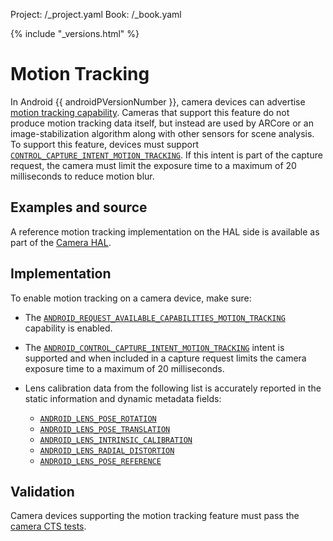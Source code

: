 Project: /_project.yaml
Book: /_book.yaml

{% include "_versions.html" %}

<!--
  Copyright 2018 The Android Open Source Project

  Licensed under the Apache License, Version 2.0 (the "License");
  you may not use this file except in compliance with the License.
  You may obtain a copy of the License at

      http://www.apache.org/licenses/LICENSE-2.0

  Unless required by applicable law or agreed to in writing, software
  distributed under the License is distributed on an "AS IS" BASIS,
  WITHOUT WARRANTIES OR CONDITIONS OF ANY KIND, either express or implied.
  See the License for the specific language governing permissions and
  limitations under the License.
-->

# Motion Tracking

In Android {{ androidPVersionNumber }}, camera devices can advertise
[motion tracking capability](https://developer.android.com/reference/android/hardware/camera2/CameraMetadata#REQUEST_AVAILABLE_CAPABILITIES_MOTION_TRACKING).
Cameras that support this feature do not produce motion tracking data itself,
but instead are used by ARCore or an image-stabilization algorithm along with
other sensors for scene analysis. To support this feature, devices must support
[`CONTROL_CAPTURE_INTENT_MOTION_TRACKING`](https://developer.android.com/reference/android/hardware/camera2/CameraMetadata#CONTROL_CAPTURE_INTENT_MOTION_TRACKING).
If this intent is part of the capture request, the camera must limit the
exposure time to a maximum of 20 milliseconds to reduce motion blur.

## Examples and source

A reference motion tracking implementation on the HAL side is available as part
of the
[Camera HAL](https://android.googlesource.com/platform/hardware/qcom/camera/+/master/msm8998/QCamera2/HAL3/QCamera3HWI.cpp).

## Implementation

To enable motion tracking on a camera device, make sure:

+   The
    [`ANDROID_REQUEST_AVAILABLE_CAPABILITIES_MOTION_TRACKING`](https://android.googlesource.com/platform/hardware/interfaces/+/master/camera/metadata/3.3/types.hal#231)
    capability is enabled.
+   The
    [`ANDROID_CONTROL_CAPTURE_INTENT_MOTION_TRACKING`](https://android.googlesource.com/platform/hardware/interfaces/+/master/camera/metadata/3.3/types.hal#207)
    intent is supported and when included in a capture request limits the camera
    exposure time to a maximum of 20 milliseconds.
+   Lens calibration data from the following list is accurately reported in the
    static information and dynamic metadata fields:

    +   [`ANDROID_LENS_POSE_ROTATION`](https://android.googlesource.com/platform/hardware/interfaces/+/master/camera/metadata/3.2/types.hal#747)
    +   [`ANDROID_LENS_POSE_TRANSLATION`](https://android.googlesource.com/platform/hardware/interfaces/+/master/camera/metadata/3.2/types.hal#753)
    +   [`ANDROID_LENS_INTRINSIC_CALIBRATION`](https://android.googlesource.com/platform/hardware/interfaces/+/master/camera/metadata/3.2/types.hal#773)
    +   [`ANDROID_LENS_RADIAL_DISTORTION`](https://android.googlesource.com/platform/hardware/interfaces/+/master/camera/metadata/3.2/types.hal#780)
    +   [`ANDROID_LENS_POSE_REFERENCE`](https://android.googlesource.com/platform/hardware/interfaces/+/master/camera/metadata/3.3/types.hal#79)

## Validation

Camera devices supporting the motion tracking feature must pass the
[camera CTS tests](/compatibility/cts/camera-hal#cts_tests).
